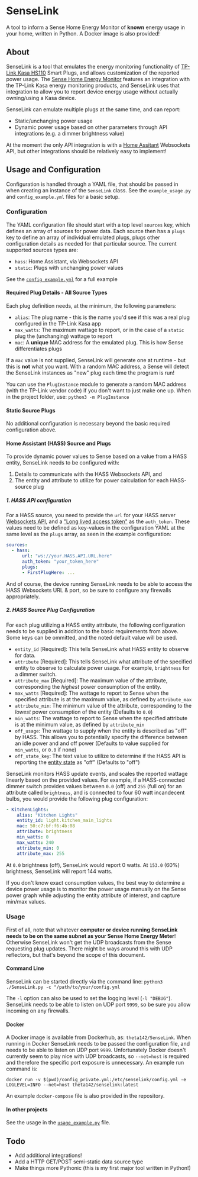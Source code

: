 # SenseLink
A tool to inform a Sense Home Energy Monitor of **known** energy usage in your home, written in Python. A Docker image is also provided!

## About
SenseLink is a tool that emulates the energy monitoring functionality of [TP-Link Kasa HS110](https://www.tp-link.com/us/home-networking/smart-plug/hs110/) Smart Plugs, and allows customization of the reported power usage. The [Sense Home Energy Monitor](https://sense.com) features an integration with the TP-Link Kasa energy monitoring products, and SenseLink uses that integration to allow you to report device energy usage without actually owning/using a Kasa device.

SenseLink can emulate multiple plugs at the same time, and can report:
- Static/unchanging power usage
- Dynamic power usage based on other parameters through API integrations (e.g. a dimmer brightness value)

At the moment the only API integration is with a [Home Assitant](https://www.home-assistant.io) Websockets API, but other integrations should be relatively easy to implement!

## Usage and Configuration
Configuration is handled through a YAML file, that should be passed in when creating an instance of the `SenseLink` class. See the `example_usage.py` and `config_example.yml` files for a basic setup.

### Configuration
The YAML configuration file should start with a top level `sources` key, which defines an array of sources for power data. Each source then has a `plugs` key to define an array of individual emulated plugs, plugs other configuration details as needed for that particular source. The current supported sources types are:
- `hass`: Home Assistant, via Websockets API
- `static`: Plugs with unchanging power values

See the [`config_example.yml`](https://github.com/cbpowell/SenseLink/blob/master/config_example.yml) for a full example

#### Required Plug Details - All Source Types
Each plug definition needs, at the minimum, the following parameters:
- `alias`: The plug name - this is the name you'd see if this was a real plug configured in the TP-Link Kasa app
- `max_watts`: The maximum wattage to report, or in the case of a `static` plug the (unchanging) wattage to report
- `mac`: A **unique** MAC address for the emulated plug. This is how Sense differentiates plugs

If a `mac` value is not supplied, SenseLink will generate one at runtime - but this is **not** what you want. With a random MAC address, a Sense will detect the SenseLink instances as "new" plug each time the program is run!

You can use the `PlugInstance` module to generate a random MAC address (with the TP-Link vendor code) if you don't want to just make one up. When in the project folder, use: `python3 -m PlugInstance` 

#### Static Source Plugs
No additional configuration is necessary beyond the basic required configuration above.

#### Home Assistant (HASS) Source and Plugs
To provide dynamic power values to Sense based on a value from a HASS entity, SenseLink needs to be configured with:
1. Details to communicate with the HASS Websockets API, and
2. The entity and attribute to utilize for power calculation for each HASS-source plug

##### 1. HASS API configuration
For a HASS source, you need to provide the `url` for your HASS server [Websockets API](https://developers.home-assistant.io/docs/api/websocket/), and a ["Long lived access token"](https://www.home-assistant.io/docs/authentication/#your-account-profile) as the `auth_token`. These values need to be defined as key-values in the configuration YAML at the same level as the `plugs` array, as seen in the example configuration:
````yaml
sources:
  - hass:
      url: "ws://your.HASS.API.URL.here"
      auth_token: "your_token_here"
      plugs:
      - FirstPlugHere: ...
````
And of course, the device running SenseLink needs to be able to access the HASS Websockets URL & port, so be sure to configure any firewalls appropriately.

##### 2. HASS Source Plug Configuration
For each plug utilizing a HASS entity attribute, the following configuration needs to be supplied in addition to the basic requirements from above. Some keys can be ommitted, and the noted default value will be used.

- `entity_id` [Required]: This tells SenseLink what HASS entity to observe for data.
- `attribute` [Required]: This tells SenseLink what attribute of the specified entity to observe to calculate power usage. For example, `brightness` for a dimmer switch.
- `attribute_max` [Required]: The maximum value of the attribute, corresponding the _highest_ power consumption of the entity.
- `max_watts` [Required]: The wattage to report to Sense when the specified attribute is at the maximum value, as defined by `attribute_max`
- `attribute_min`: The minimum value of the attribute, corresponding to the _lowest_ power consumption of the entity (Defaults to `0.0`)
- `min_watts`: The wattage to report to Sense when the specified attribute is at the minimum value, as defined by `attribute_min`
- `off_usage`: The wattage to supply when the entity is described as "off" by HASS. This allows you to potentially specify the difference between an idle power and and off power (Defaults to value supplied for `min_watts`, or `0.0` if none)
- `off_state_key`: The text value to utilize to determine if the HASS API is reporting the [entity state](https://developers.home-assistant.io/docs/api/websocket#subscribe-to-events) as "off" (Defaults to "off")

SenseLink monitors HASS update events, and scales the reported wattage linearly based on the provided values. For example, if a HASS-connected dimmer switch provides values between `0.0` (off) and `255` (full on) for an attribute called `brightness`, and is connected to four 60 watt incandecent bulbs, you would provide the following plug configuration:
````yaml
- KitchenLights:
    alias: "Kitchen Lights"
    entity_id: light.kitchen_main_lights
    mac: 50:c7:bf:f6:4b:08
    attribute: brightness
    min_watts: 0
    max_watts: 240
    attribute_min: 0
    attribute_max: 255
````
At `0.0` brightness (off), SenseLink would report 0 watts. At `153.0` (60%) brightness, SenseLink will report 144 watts.

If you don't know exact consumption values, the best way to determine a device power usage is to monitor the power usage manually on the Sense power graph while adjusting the entity attribute of interest, and capture min/max values.

### Usage
First of all, note that whatever **computer or device running SenseLink needs to be on the same subnet as your Sense Home Energy Meter**! Otherwise SenseLink won't get the UDP broadcasts from the Sense requesting plug updates. There might be ways around this with UDP reflectors, but that's beyond the scope of this document.

#### Command Line
SenseLink can be started directly via the command line:
`python3 ./SenseLink.py -c "/path/to/your/config.yml`

The `-l` option can also be used to set the logging level (`-l "DEBUG"`). SenseLink needs to be able to listen on UDP port `9999`, so be sure you allow incoming on any firewalls.

#### Docker
A Docker image is available from Dockerhub, as: `theta142/SenseLink`. When running in Docker SenseLink needs to be passed the configuration file, and needs to be able to listen on UDP port `9999`. Unfortunately Docker doesn't currently seem to play nice with UDP broadcasts, so `--net=host` is required and therefore the specific port exposure is unnecessary. An example run command is:

`docker run -v $(pwd)/config_private.yml:/etc/senselink/config.yml -e LOGLEVEL=INFO --net=host theta142/senselink:latest`

An example `docker-compose` file is also provided in the repository.

#### In other projects
See the usage in the [`usage_example.py`](https://github.com/cbpowell/SenseLink/blob/master/usage_example.py) file.

## Todo
- Add additional integrations!
- Add a HTTP GET/POST semi-static data source type
- Make things more Pythonic (this is my first major tool written in Python!)
